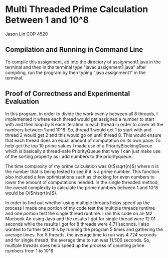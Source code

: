 # Multi Threaded Prime Calculation Between 1 and 10^8
Jason Lin COP 4520
## Compilation and Running in Command Line
To compile this assignment, cd into the directory of assignment1.java in the terminal and then in the terminal type "javac assignment1.java"
after compiling, run the program by then typing "java assignment1" in the terminal.
## Proof of Correctness and Experimental Evaluation
In this program, in order to divide the work evenly between all 8 threads, I implemented it where each thread would get assigned a number to start with and then loop by 8 each iteration in each thread in order to cover all the numbers between 1 and 10^8. So, thread 1 would get 1 to start with and thread 2 would get 2 and this would go on until thread 8. This would ensure that each thread does an equal amount of computation on its own pace. To help get the top 10 prime values I made use of a PriorityBlockingQueue which is basically a thread-safe PriorityQueue that way I can just make use of the sorting property as I add numbers to the priorityqueue. 

The time complexity of my prime calculation was O($\sqrt{n}$) where n is the number that is being tested to see if it is a prime number. This function also included a few optimizations such as checking for even numbers to lower the amount of computations needed. 
In the single threaded method, the overall complexity to calculate the prime numbers between 1 and 10^8 would be O($n\sqrt{n}$).

In order to find out whether using multiple threads helps speed up the process I made one portion of my code test the multiple threads runtime and one portion test the single thread runtime. I ran this code on an M2 Macbook Air using Java and the results I got for single thread were 12.01 seconds while the results I got for 8 threads were 4.71 seconds. I also wanted to further test this by running the program 5 times and gathering the average times. For 8 threads, the average time to run was 4.724 seconds and for single thread, the average time to run was 11.506 seconds. So, multiple threads does help speed up the process of counting prime numbers from 1 to 10^8